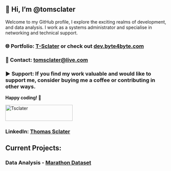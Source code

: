 ## 👋 Hi, I’m @tomsclater
Welcome to my GitHub profile, I explore the exciting realms of development, and data analysis.
I work as a systems administrator and specialise in networking and technical support.

### 🌐 Portfolio: [T-Sclater](https://t-sclater.vercel.app/) or check out [dev.byte4byte.com](https://dev.byte4byte.com/)
### 📧 Contact: tomsclater@live.com
### ▶ Support: If you find my work valuable and would like to support me, consider buying me a coffee or contributing in other ways.
**Happy coding! 🚀**

<p><a href="https://www.buymeacoffee.com/tsclater" target="_blank"> <img  src="https://www.buymeacoffee.com/assets/img/guidelines/download-assets-sm-1.svg" height="50" width="210" alt="Tsclater" ></img></a></p>

### LinkedIn: [Thomas Sclater](https://linkedin.com/in/tomsclater/)

## Current Projects: 
### Data Analysis - [Marathon Dataset](https://github.com/tomsclater/marathon-dataset)



